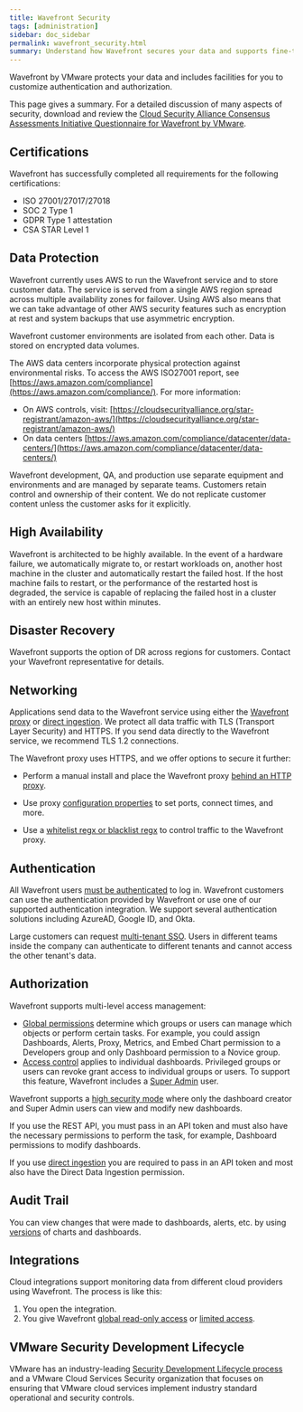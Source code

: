 ```yaml
---
title: Wavefront Security
tags: [administration]
sidebar: doc_sidebar
permalink: wavefront_security.html
summary: Understand how Wavefront secures your data and supports fine-tuning security for your cluster.
---
```


Wavefront by VMware protects your data and includes facilities for you to customize authentication and authorization.

This page gives a summary. For a detailed discussion of many aspects of security, download and review the [Cloud Security Alliance Consensus Assessments Initiative Questionnaire for Wavefront by VMware](https://cloudsecurityalliance.org/star/registry/vmware-inc/).

## Certifications

Wavefront has successfully completed all requirements for the following certifications:

*	ISO 27001/27017/27018
*	SOC 2 Type 1
*	GDPR Type 1 attestation
*	CSA STAR Level 1


## Data Protection

Wavefront currently uses AWS to run the Wavefront service and to store customer data. The service is served from a single AWS region spread across multiple availability zones for failover. Using AWS also means that we can take advantage of other AWS security features such as encryption at rest and system backups that use asymmetric encryption.

Wavefront customer environments are isolated from each other. Data is stored on encrypted data volumes.

The AWS data centers incorporate physical protection against environmental risks. To
access the AWS ISO27001 report, see [https://aws.amazon.com/compliance](https://aws.amazon.com/compliance/). For more information:
* On AWS controls, visit:
[https://cloudsecurityalliance.org/star-registrant/amazon-aws/](https://cloudsecurityalliance.org/star-registrant/amazon-aws/)
* On data centers [https://aws.amazon.com/compliance/datacenter/data-centers/](https://aws.amazon.com/compliance/datacenter/data-centers/)

Wavefront development, QA, and production use separate equipment and
environments and are managed by separate teams.
Customers retain control and ownership of their content. We do not replicate customer content unless the customer asks for it explicitly.

## High Availability

Wavefront is architected to be highly available. In
the event of a hardware failure, we automatically migrate to, or restart workloads
on, another host machine in the cluster and automatically
restart the failed host. If the host machine fails to restart, or
the performance of the restarted host is degraded, the service
is capable of replacing the failed host in a cluster with an
entirely new host within minutes.

## Disaster Recovery

Wavefront supports the option of DR across regions for customers. Contact your Wavefront representative for details.

## Networking

Applications send data to the Wavefront service using either the [Wavefront proxy](proxies.html) or [direct ingestion](direct_ingestion.html). We protect all data traffic with TLS (Transport Layer Security) and HTTPS. If you send data directly to the Wavefront service, we recommend TLS 1.2 connections.

The Wavefront proxy uses HTTPS, and we offer options to secure it further:
* Perform a manual install and place the Wavefront proxy [behind an HTTP proxy](proxies_manual_install.html#connecting-to-wavefront-through-an-http-proxy).

* Use proxy [configuration properties](proxies_configuring.html#general-proxy-properties-and-examples) to set ports, connect times, and more.

* Use a [whitelist regx or blacklist regx](proxies_preprocessor_rules.html#point-filtering-rules) to control traffic to the Wavefront proxy.




## Authentication

All Wavefront users [must be authenticated](authentication.html) to log in. Wavefront customers can use the authentication provided by Wavefront or use one of our supported authentication integration. We support several authentication solutions including AzureAD, Google ID, and Okta.

Large customers can request [multi-tenant SSO](authentication.html#multi-tenant-authentication). Users in different teams inside the company can authenticate to different tenants and cannot access the other tenant's data.


## Authorization

Wavefront supports multi-level access management:
* [Global permissions](permissions.html) determine which groups or users can manage which objects or perform certain tasks. For example, you could assign Dashboards, Alerts, Proxy, Metrics, and Embed Chart permission to a Developers group and only Dashboard permission to a Novice group.
* [Access control](access.html) applies to individual dashboards. Privileged groups or users can revoke grant access to individual groups or users. To support this feature, Wavefront includes a [Super Admin](users_groups.html#who-is-the-super-admin-user) user.

Wavefront supports a [high security mode](access.html#changing-the-access-control-preference) where only the dashboard creator and Super Admin users can view and modify new dashboards.

If you use the REST API, you must pass in an API token and must also have the necessary permissions to perform the task, for example, Dashboard permissions to modify dashboards.

If you use [direct ingestion](direct_ingestion.html) you are required to pass in an API token and most also have the Direct Data Ingestion permission.

## Audit Trail

You can view changes that were made to dashboards, alerts, etc. by using [versions](wavefront_monitoring.html#examining-versions-of-dashboards-and-alerts) of charts and dashboards.

## Integrations

Cloud integrations support monitoring data from different cloud providers using Wavefront. The process is like this:
1. You open the integration.
2. You give Wavefront [global read-only access](integrations_aws_metrics.html#giving-wavefront-global-read-only-access) or [limited access](integrations_aws_metrics.html#giving-wavefront-limited-access).

## VMware Security Development Lifecycle

VMware has an industry-leading [Security Development Lifecycle process](https://www.vmware.com/security/sdl.html) and a VMware Cloud Services Security organization that focuses on ensuring that VMware cloud services implement industry standard operational and security controls.
